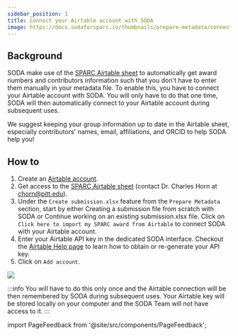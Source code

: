 ```yaml
---
sidebar_position: 1
title: Connect your Airtable account with SODA
image: https://docs.sodaforsparc.io/thumbnails/prepare-metadata/connect-your-airtable-account-with-soda.png
---
```


## Background

SODA make use of the [SPARC Airtable sheet](https://airtable.com/tblFGEvUoTbbG6tJy/viwWBpydzfYQsvNFz?blocks=hide) to automatically get award numbers and contributors information such that you don't have to enter them manually in your metadata file. To enable this, you have to connect your Airtable account with SODA. You will only have to do that one time, SODA will then automatically connect to your Airtable account during subsequent uses.

We suggest keeping your group information up to date in the Airtable sheet, especially contributors' names, email, affiliations, and ORCID to help SODA help you!

## How to

1. Create an [Airtable account](https://airtable.com/).
2. Get access to the [SPARC Airtable sheet](https://airtable.com/tblFGEvUoTbbG6tJy/viwWBpydzfYQsvNFz?blocks=hide) (contact Dr. Charles Horn at [chorn@pitt.edu](mailto:chorn@pitt.edu)).
3. Under the `Create submission.xlsx` feature from the `Prepare Metadata` section, start by either Creating a submission file from scratch with SODA or Continue working on an existing submission.xlsx file. Click on `Click here to import my SPARC award from Airtable` to connect SODA with your Airtable account.
4. Enter your Airtable API key in the dedicated SODA interface. Checkout the [Airtable Help page](https://support.airtable.com/hc/en-us/articles/219046777-How-do-I-get-my-API-key) to learn how to obtain or re-generate your API key.
5. Click on `Add account`.

![](https://github.com/fairdataihub/SODA-for-SPARC/blob/main/docs/documentation/Prepare-metadata/Connect-to-Airtable/connect-to-airtable-new.gif?raw=true)

:::info
You will have to do this only once and the Airtable connection will be then remembered by SODA during subsequent uses. Your Airtable key will be stored locally on your computer and the SODA Team will not have access to it.
:::

import PageFeedback from '@site/src/components/PageFeedback';

<PageFeedback />
